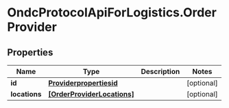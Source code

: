 # OndcProtocolApiForLogistics.OrderProvider

## Properties
Name | Type | Description | Notes
------------ | ------------- | ------------- | -------------
**id** | [**Providerpropertiesid**](Providerpropertiesid.md) |  | [optional] 
**locations** | [**[OrderProviderLocations]**](OrderProviderLocations.md) |  | [optional] 

